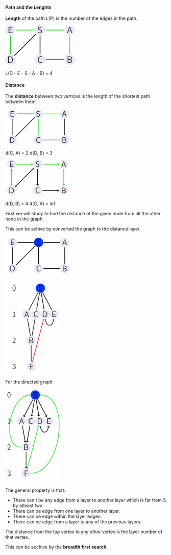 #### Path and the Lenghts

**Length** of the path L(P) is the number of the edges in the path.

![Graph](images/paths_and_lengths.png)

L(D - E - S - A - B) = 4

#### Distance

The **distance** between two vertices is the length of the shortest path between them.

![distance](images/distance.png)

d(C, A) = 2
d(D, B) = 3

![Distance directed](images/distance_directed.png)

d(D, B) = 4
d(C, A) = inf


First we will study to find the distance of the given node from all the other node in the graph.

This can be achive by converted the graph to the distance layer.

![Distance Graph](images/distance_graph.png)

![Distance Layer](images/distance_layer.png)

For the directed graph:

![Directed Graph Distance Layer](images/directed_graph_distance_layer.png)


The general property is that:

- There can't be any edge from a layer to another layer which is far from S by atleast two.
- There can be edge from one layer to another layer.
- There can be edge within the layer edges.
- There can be edge from a layer to any of the previous layers.

The distance from the top vertex to any other vertex is the layer number of that vertex.

This can be acchive by the **breadth first search**.
